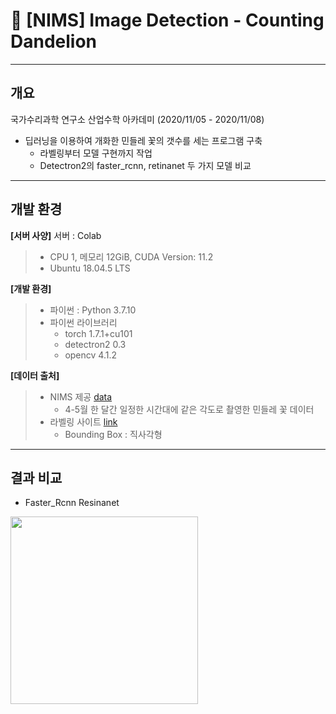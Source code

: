 # 🌼 [NIMS] Image Detection - Counting Dandelion
---
## 개요

국가수리과학 연구소 산업수학 아카데미 (2020/11/05 - 2020/11/08)
* 딥러닝을 이용하여 개화한 민들레 꽃의 갯수를 세는 프로그램 구축
  * 라벨링부터 모델 구현까지 작업
  * Detectron2의 faster_rcnn, retinanet 두 가지 모델 비교

---
## 개발 환경
**[서버 사양]** 서버 : Colab
> * CPU 1, 메모리 12GiB, CUDA Version: 11.2
> * Ubuntu 18.04.5 LTS

**[개발 환경]**
> * 파이썬 : Python 3.7.10
> * 파이썬 라이브러리
>   * torch 1.7.1+cu101
>   * detectron2 0.3
>   * opencv 4.1.2

**[데이터 출처]**
> * NIMS 제공 [data](https://github.com/herjh0405/Image_Detection-Counting_Dandelion/blob/master/dandelion.zip)
>   * 4-5월 한 달간 일정한 시간대에 같은 각도로 촬영한 민들레 꽃 데이터
> * 라벨링 사이트 [link](http://www.robots.ox.ac.uk/~vgg/software/via/via.html)
>   * Bounding Box : 직사각형

---
## 결과 비교
* Faster_Rcnn Resinanet
<img src = "https://user-images.githubusercontent.com/54921730/109373991-82b2ab00-78f5-11eb-836f-3a1e6220a117.png" width = 300 max-width = 45% height = auto img src = "https://user-images.githubusercontent.com/54921730/109374033-d45b3580-78f5-11eb-8305-ae791d5f2983.png" width = 300 max-width = 45% height = auto/>
